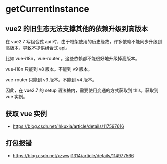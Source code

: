 # getCurrentInstance

## vue2 的旧生态无法支撑其他的依赖升级到高版本

在 vue2.7 写组合式 api 时，由于框架使用的历史缘故，许多依赖不能同步升级到高版本，导致不提供组合式 api。

比如 vue-i18n，vue-router 。这些依赖都不能很好地升级掉高版本。

vue-i18n 只能到 v8 版本。不能到 v9 版本。

vue-router 只能到 v3 版本。不能到 v4 版本。

因此，在 vue2.7 的 setup 语法糖内，需要使用变通的方式获取到 this，获取到 vue 实例。

## 获取 vue 实例

- https://blog.csdn.net/lhkuxia/article/details/117597616

## 打包报错

- https://blog.csdn.net/xzwwjl1314/article/details/114977566
